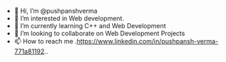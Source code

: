 - 👋 Hi, I’m @pushpanshverma
- 👀 I’m interested in Web development.
- 🌱 I’m currently learning C++ and Web Development
- 💞️ I’m looking to collaborate on Web Development Projects
- 📫 How to reach me .https://www.linkedin.com/in/pushpansh-verma-771a81192..

<!---
pushpanshverma/pushpanshverma is a ✨ special ✨ repository because its `README.md` (this file) appears on your GitHub profile.
You can click the Preview link to take a look at your changes.
--->
